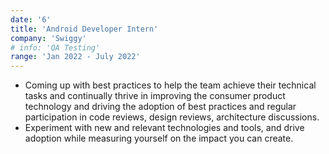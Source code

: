 ```yaml
---
date: '6'
title: 'Android Developer Intern'
company: 'Swiggy'
# info: 'QA Testing'
range: 'Jan 2022 - July 2022'
---
```


- Coming up with best practices to help the team achieve their technical tasks and continually thrive in improving the consumer product technology and driving the adoption of best practices and regular participation in code reviews, design reviews, architecture discussions.
- Experiment with new and relevant technologies and tools, and drive adoption while measuring yourself on the impact you can create.
